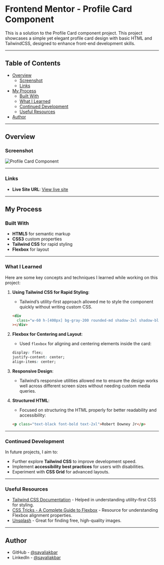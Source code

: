 # Frontend Mentor - Profile Card Component

This is a solution to the Profile Card component project. This project showcases a simple yet elegant profile card design with basic HTML and TailwindCSS, designed to enhance front-end development skills.

---

## Table of Contents

- [Overview](#overview)
  - [Screenshot](#screenshot)
  - [Links](#links)
- [My Process](#my-process)
  - [Built With](#built-with)
  - [What I Learned](#what-i-learned)
  - [Continued Development](#continued-development)
  - [Useful Resources](#useful-resources)
- [Author](#author)

---

## Overview

### Screenshot

![Profile Card Component](https://github.com/user-attachments/assets/0a43887e-81aa-4a6c-85c7-9103093edb71)

---

### Links

- **Live Site URL**: [View live site](https://rabid-balloon.surge.sh/)

---

## My Process

### Built With

- **HTML5** for semantic markup
- **CSS3** custom properties
- **Tailwind CSS** for rapid styling
- **Flexbox** for layout

---

### What I Learned

Here are some key concepts and techniques I learned while working on this project:

1. **Using Tailwind CSS for Rapid Styling**:

   - Tailwind’s utility-first approach allowed me to style the component quickly without writing custom CSS.

   ```html
   <div
     class="w-60 h-[400px] bg-gray-200 rounded-md shadow-2xl shadow-black border-2 border-black"
   ></div>
   ```

2. **Flexbox for Centering and Layout**:

   - Used `flexbox` for aligning and centering elements inside the card:

   ```css
   display: flex;
   justify-content: center;
   align-items: center;
   ```

3. **Responsive Design**:

   - Tailwind’s responsive utilities allowed me to ensure the design works well across different screen sizes without needing custom media queries.

4. **Structured HTML**:
   - Focused on structuring the HTML properly for better readability and accessibility:
   ```html
   <p class="text-black font-bold text-2xl">Robert Downey Jr</p>
   ```

---

### Continued Development

In future projects, I aim to:

- Further explore **Tailwind CSS** to improve development speed.
- Implement **accessibility best practices** for users with disabilities.
- Experiment with **CSS Grid** for advanced layouts.

---

### Useful Resources

- [Tailwind CSS Documentation](https://tailwindcss.com/docs) - Helped in understanding utility-first CSS for styling.
- [CSS Tricks - A Complete Guide to Flexbox](https://css-tricks.com/snippets/css/a-guide-to-flexbox/) - Resource for understanding Flexbox alignment properties.
- [Unsplash](https://unsplash.com/) - Great for finding free, high-quality images.

---

## Author

- GitHub - [@sayaliakbar](https://github.com/sayaliakbar/)
- LinkedIn - [@sayaliakbar](https://linkedin.com/in/sayaliakbar)

